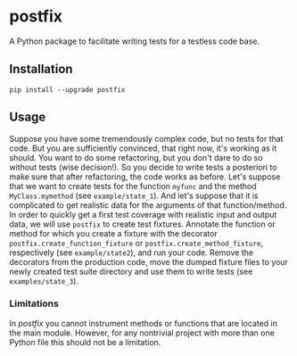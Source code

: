 # postfix

A Python package to facilitate writing tests for a testless code base.

## Installation

```
pip install --upgrade postfix
```

## Usage

Suppose you have some tremendously complex code, but no tests for that
code. But you are sufficiently convinced, that right now, it's working
as it should. You want to do some refactoring, but you don't dare to do so 
without tests (wise decision!). So you decide to write tests a posteriori
to make sure that after refactoring, the code works as before. Let's 
suppose that we want
to create tests for the function `myfunc` and the method `MyClass.mymethod`
(see `example/state_1`). And let's suppose that it is complicated
to get realistic data for the arguments of that function/method. In order
to quickly get a first test coverage with realistic input and output data, 
we will use `postfix` to create test fixtures. Annotate the function or
method for which you create a fixture with the decorator `postfix.create_function_fixture`
or `postfix.create_method_fixture`, respectively
(see `example/state2`), and run your code. Remove the decorators from the production
code, move the dumped fixture files to
your newly created test suite directory and use them to write tests (see
`examples/state_3`).

### Limitations

In *postfix* you cannot instrument methods or functions that are located
in the main module. However, for any nontrivial project with more than
one Python file this should not be a limitation.

